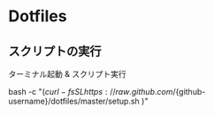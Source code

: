 # Dotfiles

## スクリプトの実行
ターミナル起動 & スクリプト実行

bash -c "$( curl -fsSL https://raw.github.com/${github-username}/dotfiles/master/setup.sh )"
